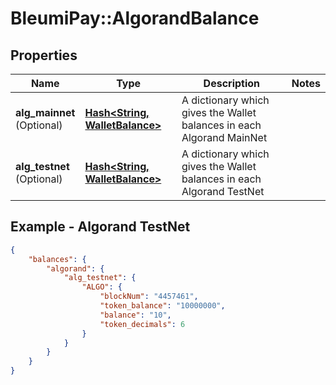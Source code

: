 # BleumiPay::AlgorandBalance

## Properties

Name | Type | Description | Notes
------------ | ------------- | ------------- | -------------
**alg_mainnet** <br>(Optional)| [**Hash&lt;String, WalletBalance&gt;**](WalletBalance.md) | A dictionary which gives the Wallet balances in each Algorand MainNet |   
**alg_testnet** <br>(Optional)| [**Hash&lt;String, WalletBalance&gt;**](WalletBalance.md) | A dictionary which gives the Wallet balances in each Algorand TestNet | 

## Example - Algorand TestNet

```json 
{
    "balances": {
        "algorand": {
            "alg_testnet": {
                "ALGO": {
                    "blockNum": "4457461",
                    "token_balance": "10000000",
                    "balance": "10",
                    "token_decimals": 6
                }
            }
        }
    }
}
```